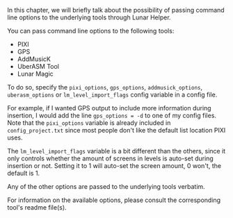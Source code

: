 In this chapter, we will briefly talk about the possibility of passing command line options to the underlying tools through Lunar Helper.

You can pass command line options to the following tools:
- PIXI
- GPS
- AddMusicK
- UberASM Tool
- Lunar Magic

To do so, specify the `pixi_options`, `gps_options`, `addmusick_options`, `uberasm_options` or `lm_level_import_flags` config variable in a config file.

For example, if I wanted GPS output to include more information during insertion, I would add the line `gps_options = -d` to one of my config files. Note that the `pixi_options` variable is already included in `config_project.txt` since most people don't like the default list location PIXI uses.

The `lm_level_import_flags` variable is a bit different than the others, since it only controls whether the amount of screens in levels is auto-set during insertion or not. Setting it to 1 will auto-set the screen amount, 0 won't, the default is 1.

Any of the other options are passed to the underlying tools verbatim.

For information on the available options, please consult the corresponding tool's readme file(s).